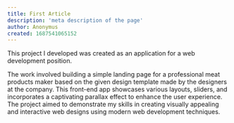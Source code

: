 ```yaml
---
title: First Article
description: 'meta description of the page'
author: Anonymus
created: 1687541065152
---
```


This project I developed was created as an application for a web development position. 

<!--more-->

The work involved building a simple landing page for a professional meat products maker based on the given design template made by the designers at the company. This front-end app showcases various layouts, sliders, and incorporates a captivating parallax effect to enhance the user experience. The project aimed to demonstrate my skills in creating visually appealing and interactive web designs using modern web development techniques.